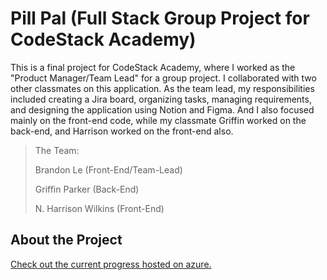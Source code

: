 # Pill Pal (Full Stack Group Project for CodeStack Academy)

This is a final project for CodeStack Academy, where I worked as the "Product Manager/Team Lead" for a group project. I collaborated with two other classmates on this application. As the team lead, my responsibilities included creating a Jira board, organizing tasks, managing requirements, and designing the application using Notion and Figma. And I also focused mainly on the front-end code, while my classmate Griffin worked on the back-end, and Harrison worked on the front-end also.

>The Team:
>
>Brandon Le (Front-End/Team-Lead)
>
>Griffin Parker (Back-End)
>
>N. Harrison Wilkins (Front-End)

## About the Project

[Check out the current progress hosted on azure.](https://pillpalapp.azurewebsites.net/)
